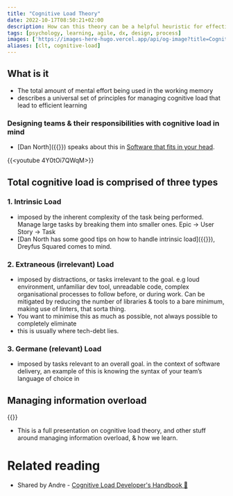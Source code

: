 ```yaml
---
title: "Cognitive Load Theory"
date: 2022-10-17T08:50:21+02:00
description: How can this theory can be a helpful heuristic for effective team design
tags: [psychology, learning, agile, dx, design, process]
images: ['https://images-here-hugo.vercel.app/api/og-image?title=Cognitive%20Load%20Theory']
aliases: [clt, cognitive-load]
---
```



## What is it

- The total amount of mental effort being used in the working memory
- describes a universal set of principles for managing cognitive load that lead to efficient learning

### Designing teams & their responsibilities with cognitive load in mind

- [Dan North]({{<ref Patterns-of-Effective-Teams>}}) speaks about this in [Software that fits in your head](https://youtu.be/4Y0tOi7QWqM).

{{<youtube 4Y0tOi7QWqM>}}

## Total cognitive load is comprised of three types

### 1. Intrinsic Load

- imposed by the inherent complexity of the task being performed. Manage large tasks by breaking them into smaller ones. Epic → User Story → Task
- [Dan North has some good tips on how to handle intrinsic load]({{<ref patterns-of-effective-teams>}}), Dreyfus Squared comes to mind.

### 2. Extraneous (irrelevant) Load

- imposed by distractions, or tasks irrelevant to the goal. e.g loud environment, unfamiliar dev tool, unreadable code, complex organisational processes to follow before, or during work. Can be mitigated by reducing the number of libraries & tools to a bare minimum, making use of linters, that sorta thing.
- You want to minimise this as much as possible, not always possible to completely eliminate
- this is usually where tech-debt lies.

### 3. Germane (relevant) Load

- imposed by tasks relevant to an overall goal. in the context of software delivery, an example of this is knowing the syntax of your team’s language of choice in

## Managing information overload

{{<youtube DUlFxffjDFo>}}

- This is a full presentation on cognitive load theory, and other stuff around managing information overload, & how we learn.

# Related reading
- Shared by Andre - [Cognitive Load Developer's Handbook 🧠](https://github.com/zakirullin/cognitive-load)